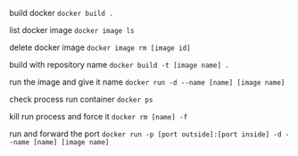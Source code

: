 build docker
`docker build .`

list docker image
`docker image ls`

delete docker image
`docker image rm [image id]`

build with repository name
`docker build -t [image name] .`

run the image and give it name
`docker run -d --name [name] [image name]`

check process run container
`docker ps `

kill run process and force it
`docker rm [name] -f`

run and forward the port
`docker run -p [port outside]:[port inside] -d --name [name] [image name]`

